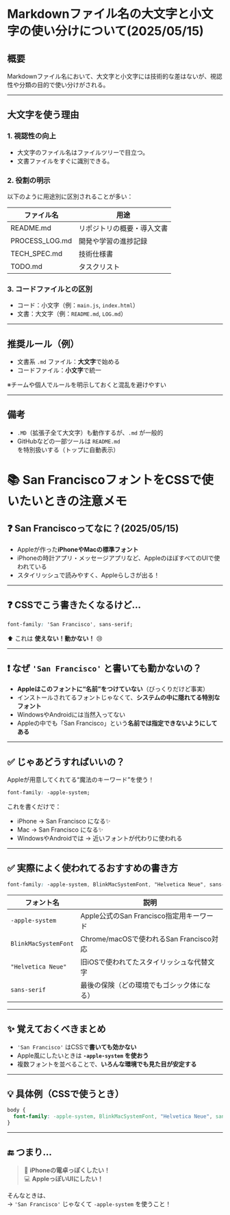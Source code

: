 # Markdownファイル名の大文字と小文字の使い分けについて(2025/05/15)


## 概要
Markdownファイル名において、大文字と小文字には技術的な差はないが、視認性や分類の目的で使い分けがされる。

---

## 大文字を使う理由

### 1. 視認性の向上
- 大文字のファイル名はファイルツリーで目立つ。
- 文書ファイルをすぐに識別できる。

### 2. 役割の明示
以下のように用途別に区別されることが多い：

| ファイル名         | 用途                     |
|------------------|--------------------------|
| README.md        | リポジトリの概要・導入文書   |
| PROCESS_LOG.md   | 開発や学習の進捗記録        |
| TECH_SPEC.md     | 技術仕様書                 |
| TODO.md          | タスクリスト               |

### 3. コードファイルとの区別
- コード：小文字（例：`main.js`, `index.html`）
- 文書：大文字（例：`README.md`, `LOG.md`）

---

## 推奨ルール（例）

- 文書系 `.md` ファイル：**大文字**で始める
- コードファイル：**小文字**で統一

※チームや個人でルールを明示しておくと混乱を避けやすい

---

## 備考
- `.MD`（拡張子全て大文字）も動作するが、`.md` が一般的
- GitHubなどの一部ツールは `README.md` を特別扱いする（トップに自動表示）

# 📚 San FranciscoフォントをCSSで使いたいときの注意メモ

## ❓ San Franciscoってなに？(2025/05/15)

- Appleが作った**iPhoneやMacの標準フォント**
- iPhoneの時計アプリ・メッセージアプリなど、AppleのほぼすべてのUIで使われている
- スタイリッシュで読みやすく、Appleらしさが出る！

---

## ❓ CSSでこう書きたくなるけど…

```css
font-family: 'San Francisco', sans-serif;
```

⬆️ これは **使えない！動かない！** 😢

---

## ❗ なぜ `'San Francisco'` と書いても動かないの？

- **Appleはこのフォントに“名前”をつけていない**（びっくりだけど事実）
- インストールされてるフォントじゃなくて、**システムの中に隠れてる特別なフォント**
- WindowsやAndroidには当然入ってない
- Appleの中でも「San Francisco」という**名前では指定できないようにしてある**

---

## ✅ じゃあどうすればいいの？

Appleが用意してくれてる“魔法のキーワード”を使う！

```css
font-family: -apple-system;
```

これを書くだけで：

- iPhone → San Francisco になる✨
- Mac → San Francisco になる✨
- WindowsやAndroidでは → 近いフォントが代わりに使われる

---

## ✅ 実際によく使われてるおすすめの書き方

```css
font-family: -apple-system, BlinkMacSystemFont, "Helvetica Neue", sans-serif;
```

| フォント名              | 説明                                        |
|-------------------------|---------------------------------------------|
| `-apple-system`         | Apple公式のSan Francisco指定用キーワード   |
| `BlinkMacSystemFont`    | Chrome/macOSで使われるSan Francisco対応     |
| `"Helvetica Neue"`      | 旧iOSで使われてたスタイリッシュな代替文字   |
| `sans-serif`            | 最後の保険（どの環境でもゴシック体になる） |

---

## ✨ 覚えておくべきまとめ

- `'San Francisco'` はCSSで**書いても効かない**
- Apple風にしたいときは **`-apple-system` を使おう**
- 複数フォントを並べることで、**いろんな環境でも見た目が安定する**

---

## 💡 具体例（CSSで使うとき）

```css
body {
  font-family: -apple-system, BlinkMacSystemFont, "Helvetica Neue", sans-serif;
}
```

---

## 🔚 つまり…

> 📱 **iPhoneの電卓っぽくしたい！**  
> 💻 **AppleっぽいUIにしたい！**

そんなときは、  
→ `'San Francisco'` じゃなくて `-apple-system` を使うこと！


